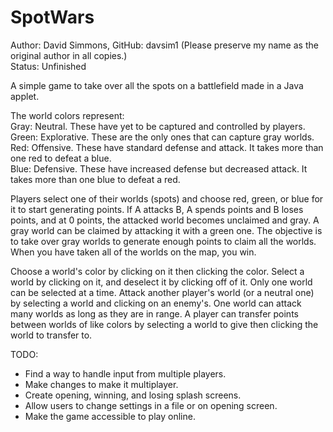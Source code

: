 # SpotWars
Author: David Simmons, GitHub: davsim1 (Please preserve my name as the original author in all copies.)  
Status: Unfinished  

A simple game to take over all the spots on a battlefield made in a Java applet.  

The world colors represent:   
Gray: Neutral.  These have yet to be captured and controlled by players.  
Green: Explorative. These are the only ones that can capture gray worlds.  
Red: Offensive.  These have standard defense and attack.  It takes more than one red to defeat a blue.  
Blue: Defensive.  These have increased defense but decreased attack.  It takes more than one blue to defeat a red.  

Players select one of their worlds (spots) and choose red, green, or blue for it 
to start generating points.  If A attacks B, A spends points and B loses 
points, and at 0 points, the attacked world becomes unclaimed and gray.  A gray world
can be claimed by attacking it with a green one.  The objective is to take over gray
worlds to generate enough points to claim all the worlds.  When you have taken all 
of the worlds on the map, you win.  

Choose a world's color by clicking on it then clicking the color.  Select a world by 
clicking on it, and deselect it by clicking off of it.  Only one world can be selected 
at a time.  Attack another player's world (or a neutral one) by selecting a world and 
clicking on an enemy's.  One world can attack many worlds as long as they are in range. A 
player can transfer points between worlds of like colors by selecting a world to give 
then clicking the world to transfer to.

TODO:
* Find a way to handle input from multiple players.
* Make changes to make it multiplayer.
* Create opening, winning, and losing splash screens.
* Allow users to change settings in a file or on opening screen.
* Make the game accessible to play online.



